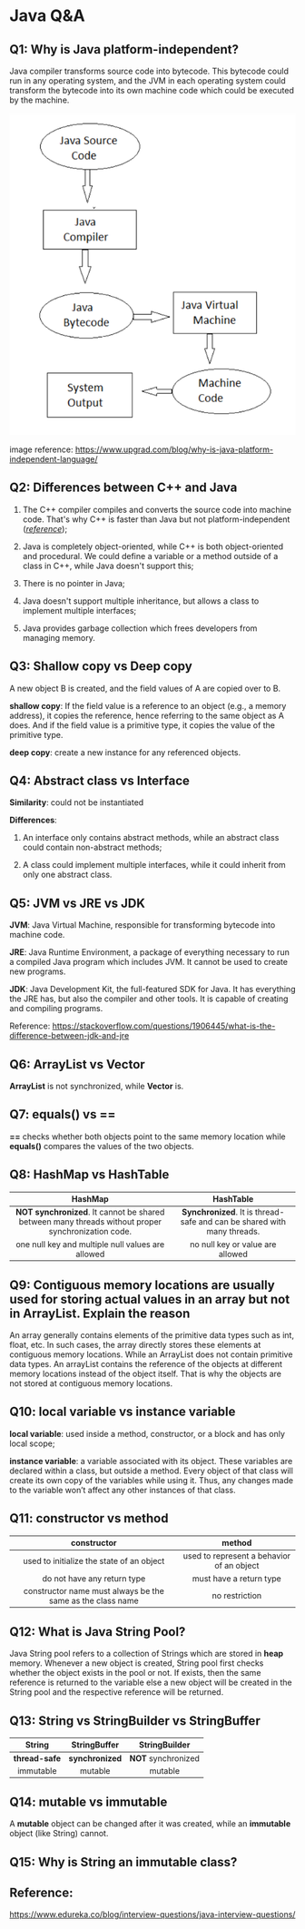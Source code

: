 # Java Q&A

## Q1: Why is Java platform-independent?

Java compiler transforms source code into bytecode. This bytecode could run in any operating system, and the JVM in each
operating system could transform the bytecode into its own machine code which could be executed by the machine.

![](images/platform-independent.png)

image reference: https://www.upgrad.com/blog/why-is-java-platform-independent-language/

## Q2: Differences between C++ and Java

1. The C++ compiler compiles and converts the source code into machine code. That's why C++ is faster than Java but not
   platform-independent ([*reference*](https://www.geeksforgeeks.org/similarities-and-difference-between-java-and-c/));

2. Java is completely object-oriented, while C++ is both object-oriented and procedural. We could define a variable or a
   method outside of a class in C++, while Java doesn't support this;

3. There is no pointer in Java;

4. Java doesn't support multiple inheritance, but allows a class to implement multiple interfaces;

5. Java provides garbage collection which frees developers from managing memory.

## Q3: Shallow copy vs Deep copy

A new object B is created, and the field values of A are copied over to B.

**shallow copy**: If the field value is a reference to an object (e.g., a memory address), it copies the reference,
hence referring to the same object as A does. And if the field value is a primitive type, it copies the value of the
primitive type.

**deep copy**: create a new instance for any referenced objects.

## Q4: Abstract class vs Interface

**Similarity**: could not be instantiated

**Differences**:

1. An interface only contains abstract methods, while an abstract class could contain non-abstract methods;

2. A class could implement multiple interfaces, while it could inherit from only one abstract class.

## Q5: JVM vs JRE vs JDK

**JVM**: Java Virtual Machine, responsible for transforming bytecode into machine code.

**JRE**: Java Runtime Environment, a package of everything necessary to run a compiled Java program which includes JVM.
It cannot be used to create new programs.

**JDK**: Java Development Kit, the full-featured SDK for Java. It has everything the JRE has, but also the compiler and
other tools. It is capable of creating and compiling programs.

Reference: https://stackoverflow.com/questions/1906445/what-is-the-difference-between-jdk-and-jre

## Q6: ArrayList vs Vector

**ArrayList** is not synchronized, while **Vector** is.

## Q7: equals() vs ==

**==** checks whether both objects point to the same memory location while **equals()** compares the values of the two
objects.

## Q8: HashMap vs HashTable

|                                               HashMap                                               |                                HashTable                                 |
|:---------------------------------------------------------------------------------------------------:|:------------------------------------------------------------------------:|
| **NOT synchronized**. It cannot be shared between many threads without proper synchronization code. | **Synchronized**. It is thread-safe and can be shared with many threads. |
|                          one null key and multiple null values are allowed                          |                     no null key or value are allowed                     |

## Q9: Contiguous memory locations are usually used for storing actual values in an array but not in ArrayList. Explain the reason

An array generally contains elements of the primitive data types such as int, float, etc. In such cases, the array
directly stores these elements at contiguous memory locations. While an ArrayList does not contain primitive data types.
An arrayList contains the reference of the objects at different memory locations instead of the object itself. That is
why the objects are not stored at contiguous memory locations.

## Q10: local variable vs instance variable

**local variable**: used inside a method, constructor, or a block and has only local scope;

**instance variable**: a variable associated with its object. These variables are declared within a class, but outside a
method. Every object of that class will create its own copy of the variables while using it. Thus, any changes made to
the variable won’t affect any other instances of that class.

## Q11: constructor vs method

|                                            constructor                                             |                  method                   |
|:--------------------------------------------------------------------------------------------------:|:-----------------------------------------:|
|                             used to initialize the state of an object                              | used to represent a behavior of an object |
|                                    do not have any return type                                     |          must have a return type          |
|            constructor name must always be the same as the class name                              |              no restriction               |

## Q12: What is Java String Pool?

Java String pool refers to a collection of Strings which are stored in **heap** memory. Whenever a new object is created, String pool first checks whether the object exists in the pool or not. If exists, then the same reference is returned to the variable else a new object will be created in the String pool and the respective reference will be returned.

## Q13: String vs StringBuilder vs StringBuffer

|     String      |   StringBuffer   |     StringBuilder      |
|:---------------:|:----------------:|:----------------------:|
| **thread-safe** | **synchronized** |  **NOT** synchronized  |
|    immutable    |     mutable      |        mutable         |

## Q14: mutable vs immutable

A **mutable** object can be changed after it was created, while an **immutable** object (like String) cannot.

## Q15: Why is String an immutable class?



## Reference: 
https://www.edureka.co/blog/interview-questions/java-interview-questions/
